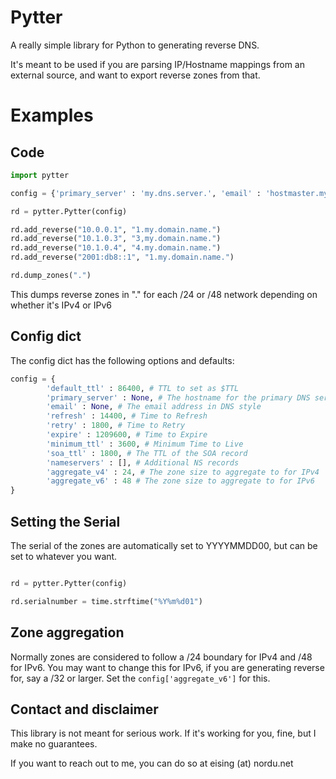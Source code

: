 # Pytter
A really simple library for Python to generating reverse DNS.

It's meant to be used if you are parsing IP/Hostname mappings from an external
source, and want to export reverse zones from that.

# Examples

## Code

```python
import pytter

config = {'primary_server' : 'my.dns.server.', 'email' : 'hostmaster.my.dns.'}

rd = pytter.Pytter(config)

rd.add_reverse("10.0.0.1", "1.my.domain.name.")
rd.add_reverse("10.1.0.3", "3,my.domain.name.")
rd.add_reverse("10.1.0.4", "4.my.domain.name.")
rd.add_reverse("2001:db8::1", "1.my.domain.name.")

rd.dump_zones(".")
```

This dumps reverse zones in "." for each /24 or /48 network depending on
whether it's IPv4 or IPv6

## Config dict

The config dict has the following options and defaults:

```python
config = {
        'default_ttl' : 86400, # TTL to set as $TTL
        'primary_server' : None, # The hostname for the primary DNS server
        'email' : None, # The email address in DNS style
        'refresh' : 14400, # Time to Refresh
        'retry' : 1800, # Time to Retry
        'expire' : 1209600, # Time to Expire
        'minimum_ttl' : 3600, # Minimum Time to Live
        'soa_ttl' : 1800, # The TTL of the SOA record
        'nameservers' : [], # Additional NS records
        'aggregate_v4' : 24, # The zone size to aggregate to for IPv4
        'aggregate_v6' : 48 # The zone size to aggregate to for IPv6
}


```

## Setting the Serial

The serial of the zones are automatically set to YYYYMMDD00, but can be set to
whatever you want.

```python

rd = pytter.Pytter(config)

rd.serialnumber = time.strftime("%Y%m%d01")

```

## Zone aggregation

Normally zones are considered to follow a /24 boundary for IPv4 and /48 for
IPv6. You may want to change this for IPv6, if you are generating reverse for,
say a /32 or larger. Set the `config['aggregate_v6']` for this.

## Contact and disclaimer

This library is not meant for serious work. If it's working for you, fine, but
I make no guarantees.

If you want to reach out to me, you can do so at eising (at) nordu.net

